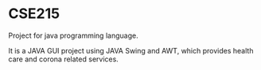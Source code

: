 # CSE215
Project for java programming language.

It is a JAVA GUI project using JAVA Swing and AWT, which provides health care and corona related services.
